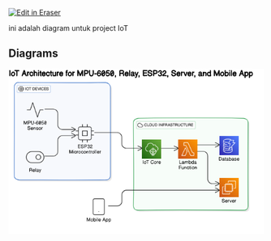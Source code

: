 <p><a target="_blank" href="https://app.eraser.io/workspace/s1g0BwRRC8GfXOKg02Bu" id="edit-in-eraser-github-link"><img alt="Edit in Eraser" src="https://firebasestorage.googleapis.com/v0/b/second-petal-295822.appspot.com/o/images%2Fgithub%2FOpen%20in%20Eraser.svg?alt=media&amp;token=968381c8-a7e7-472a-8ed6-4a6626da5501"></a></p>

ini adalah diagram untuk project IoT


<!-- eraser-additional-content -->
## Diagrams
<!-- eraser-additional-files -->
<a href="/Diagram/ars-Diagram-IoT Architecture for MPU-6050, Relay, ESP32, Server, and Mobile App-1.eraserdiagram" data-element-id="AaY81nnNR62mLb7hGRt_r"><img src="/.eraser/s1g0BwRRC8GfXOKg02Bu___5H1FdY7sxdeyKztsYICI5FlFX7v2___---diagram----cfcca74d8cc0216c97c8807c07702313-IoT-Architecture-for-MPU-6050--Relay--ESP32--Server--and-Mobile-App.png" alt="" data-element-id="AaY81nnNR62mLb7hGRt_r" /></a>
<!-- end-eraser-additional-files -->
<!-- end-eraser-additional-content -->
<!--- Eraser file: https://app.eraser.io/workspace/s1g0BwRRC8GfXOKg02Bu --->